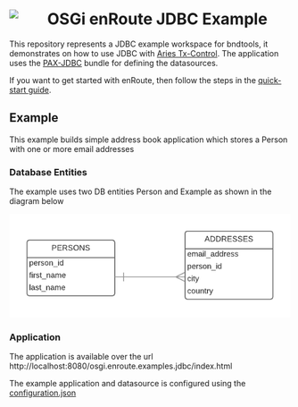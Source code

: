<h1><img src="http://enroute.osgi.org/img/enroute-logo-64.png" witdh=40px style="float:left;margin: 0 1em 1em 0;width:40px">
OSGi enRoute JDBC Example</h1>

This repository represents a JDBC example workspace for bndtools, it demonstrates on how to use JDBC with [Aries Tx-Control][1].   The application uses the [PAX-JDBC][2] bundle for defining the datasources.

If you want to get started with enRoute, then follow the steps in the [quick-start guide][3].

## Example

This example builds simple address book application which stores a Person with one or more email addresses

### Database Entities 
The example uses two DB entities Person and Example as shown in the diagram below

![enRoute JDBC Example ERD](./enRoute_JDBC_ERD.png?dl=0 "enRoute JDBC Example ERD")

### Application
The application is available over the url http://localhost:8080/osgi.enroute.examples.jdbc/index.html 

The example application and datasource is configured using the [configuration.json](./osgi.enroute.examples.jdbc.addressbook.application/configuration/configuration.json)

[1]: http://aries.apache.org/modules/tx-control
[2]: https://ops4j1.jira.com/wiki/display/PAXJDBC
[3]: http://enroute.osgi.org/quick-start.html

